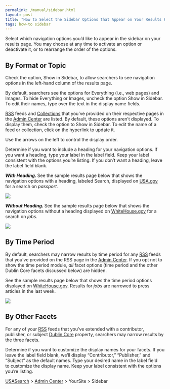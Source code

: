 ```yaml
---
permalink: /manual/sidebar.html
layout: post
title: "How to Select the Sidebar Options that Appear on Your Results Page"
tags: how-to sidebar
---
```

<p>Select which navigation options you’d like to appear in the sidebar on your results page. You may choose at any time to activate an option or deactivate it, or to rearrange the order of the options.</p>
<h2>By Format or Topic</h2>
<p>Check the option, Show in Sidebar, to allow searchers to see navigation options in the left-hand column of the results page.</p>
<p>By default, searchers see the options for Everything (i.e., web pages) and Images. To hide Everything or Images, uncheck the option Show in Sidebar. To edit their names, type over the text in the display name fields.</p>
<p><a href="/manual/rss.html">RSS</a> feeds and <a href="/manual/collections.html">Collections</a> that you’ve provided on their respective pages in the <a href="http://search.usa.gov/affiliates/home">Admin Center</a> are listed. By default, these options aren&#8217;t displayed. To display them, check the option to Show in Sidebar. To edit the name of a feed or collection, click on the hyperlink to update it.</p>
<p>Use the arrows on the left to control the display order.</p>
<p>Determine if you want to include a heading for your navigation options. If you want a heading, type your label in the label field. Keep your label consistent with the options you’re listing. If you don&#8217;t want a heading, leave the label field blank.</p>
<p><em><strong>With Heading. </strong></em>See the sample results page below that shows the navigation options with a heading, labeled Search, displayed on <a href="http://www.usa.gov">USA.gov</a> for a search on <em>passport.</em></p>
<p><em><img class="img-polaroid" src="http://f22818b4dfc10241d8a3-f1564c64756a8cfee25b6b19953b1d23.r31.cf2.rackcdn.com/tumblr_m1poxc8r0y1qid15q.png"/></em></p>
<p><em><strong>Without Heading. </strong></em>See the sample results page below that shows the navigation options without a heading displayed on <a href="http://www.whitehouse.gov/">WhiteHouse.gov</a> for a search on <em>jobs.</em></p>
<p><em><img class="img-polaroid" src="http://f22818b4dfc10241d8a3-f1564c64756a8cfee25b6b19953b1d23.r31.cf2.rackcdn.com/tumblr_m1pp3zFY2d1qid15q.png"/></em></p>
<h2>By Time Period</h2>
<p>By default, searchers may narrow results by time period for any <a href="/manual/rss.html">RSS</a> feeds that you’ve provided on the RSS page in the <a href="http://search.usa.gov/affiliates/home">Admin Center</a>. If you opt not to show the time period module, <em>all</em> facet options (time period and the other Dublin Core facets discussed below) are hidden.</p>
<p>See the sample results page below that shows the time period options displayed on <a href="http://www.whitehouse.gov/">WhiteHouse.gov</a>. Results for <em>jobs</em> are narrowed to press articles in the last week.</p>
<p><img class="img-polaroid" src="http://f22818b4dfc10241d8a3-f1564c64756a8cfee25b6b19953b1d23.r31.cf2.rackcdn.com/tumblr_m1ppt9oMt31qid15q.png"/></p>
<h2>By Other Facets</h2>
<p>For any of your <a href="/manual/rss.html">RSS</a> feeds that you&#8217;ve extended with a contributor, publisher, or subject <a href="http://dublincore.org/documents/dcmi-terms/">Dublin Core</a> property, searchers may narrow results by the three facets.</p>
<p>Determine if you want to customize the display names for your facets. If you leave the label field blank, we&#8217;ll display &#8220;Contributor,&#8221; &#8220;Publisher,&#8221; and &#8220;Subject&#8221; as the default names. Type your desired name in the label field to customize the display name. Keep your label consistent with the options you’re listing.</p>
<p><a href="http://usasearch.howto.gov/">USASearch</a> &gt; <a href="http://search.usa.gov/affiliates/home">Admin Center</a> &gt; YourSite &gt; Sidebar</p>
